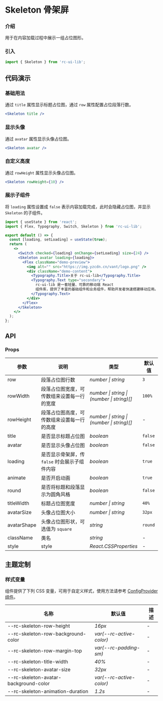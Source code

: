 # Skeleton 骨架屏

### 介绍

用于在内容加载过程中展示一组占位图形。

### 引入

```js
import { Skeleton } from 'rc-ui-lib';
```

## 代码演示

### 基础用法

通过 `title` 属性显示标题占位图，通过 `row` 属性配置占位段落行数。

```jsx
<Skeleton title />
```

### 显示头像

通过 `avatar` 属性显示头像占位图。

```jsx
<Skeleton avatar />
```

### 自定义高度

通过 `rowHeight` 属性显示头像占位图。

```jsx
<Skeleton rowHeight={10} />
```

### 展示子组件

将 `loading` 属性设置成 `false` 表示内容加载完成，此时会隐藏占位图，并显示 `Skeleton` 的子组件。

```jsx
import { useState } from 'react';
import { Flex, Typography, Switch, Skeleton } from 'rc-ui-lib';

export default () => {
  const [loading, setLoading] = useState(true);
  return (
    <>
      <Switch checked={loading} onChange={setLoading} size={24} />
      <Skeleton avatar loading={loading}>
        <Flex className="demo-preview">
          <img alt="" src="https://img.yzcdn.cn/vant/logo.png" />
          <div className="demo-content">
            <Typography.Title>关于 rc-ui-lib</Typography.Title>
            <Typography.Text type="secondary">
              rc-ui-lib 是一套轻量、可靠的移动端 React
              组件库，提供了丰富的基础组件和业务组件，帮助开发者快速搭建移动应用。
            </Typography.Text>
          </div>
        </Flex>
      </Skeleton>
    </>
  );
};
```

## API

### Props

| 参数 | 说明 | 类型 | 默认值 |
| --- | --- | --- | --- |
| row | 段落占位图行数 | _number \| string_ | `3` |
| rowWidth | 段落占位图宽度，可传数组来设置每一行的宽度 | _number \| string \|<br/>(number \| string)[]_ | `100%` |
| rowHeight | 段落占位图高度，可传数组来设置每一行的高度 | _number \| string \|<br/>(number \| string)[]_ | - |
| title | 是否显示标题占位图 | _boolean_ | `false` |
| avatar | 是否显示头像占位图 | _boolean_ | `false` |
| loading | 是否显示骨架屏，传 `false` 时会展示子组件内容 | _boolean_ | `true` |
| animate | 是否开启动画 | _boolean_ | `true` |
| round | 是否将标题和段落显示为圆角风格 | _boolean_ | `false` |
| titleWidth | 标题占位图宽度 | _number \| string_ | `40%` |
| avatarSize | 头像占位图大小 | _number \| string_ | `32px` |
| avatarShape | 头像占位图形状，可选值为 `square` | _string_ | `round` |
| className | 类名 | _string_ | - |
| style | style | _React.CSSProperties_ | - |

## 主题定制

### 样式变量

组件提供了下列 CSS 变量，可用于自定义样式，使用方法请参考 [ConfigProvider 组件](#/zh-CN/config-provider)。

| 名称                                  | 默认值                   | 描述 |
| ------------------------------------- | ------------------------ | ---- |
| --rc-skeleton-row-height              | _16px_                   | -    |
| --rc-skeleton-row-background-color    | _var(--rc-active-color)_ | -    |
| --rc-skeleton-row-margin-top          | _var(--rc-padding-sm)_   | -    |
| --rc-skeleton-title-width             | _40%_                    | -    |
| --rc-skeleton-avatar-size             | _32px_                   | -    |
| --rc-skeleton-avatar-background-color | _var(--rc-active-color)_ | -    |
| --rc-skeleton-animation-duration      | _1.2s_                   | -    |
